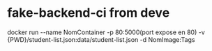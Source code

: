 # fake-backend-ci from deve
docker run --name NomContainer -p 80:5000(port expose en 80) -v {PWD}/student-list.json:data/student-list.json -d NomImage:Tags
